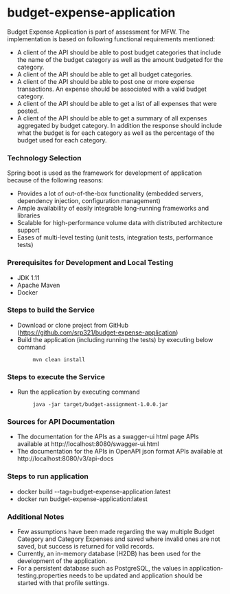 # budget-expense-application
Budget Expense Application is part of assessment for MFW.
The implementation is based on following functional requirements mentioned:
- A client of the API should be able to post budget categories that include the name of the budget category as well as the amount budgeted for the category.
- A client of the API should be able to get all budget categories.
- A client of the API should be able to post one or more expense transactions. An expense should be associated with a valid budget category.
- A client of the API should be able to get a list of all expenses that were posted.
- A client of the API should be able to get a summary of all expenses aggregated by budget category. In addition the response should include what the budget is for each category as well as the percentage of the budget used for each category.

### Technology Selection
Spring boot is used as the framework for development of application because of the following reasons:
- Provides a lot of out-of-the-box functionality (embedded servers, dependency injection, configuration management)
- Ample availability of easily integrable long-running frameworks and libraries
- Scalable for high-performance volume data with distributed architecture support
- Eases of multi-level testing (unit tests, integration tests, performance tests)

### Prerequisites for Development and Local Testing
- JDK 1.11
- Apache Maven
- Docker

### Steps to build the Service
- Download or clone project from GitHub (https://github.com/srp321/budget-expense-application)
- Build the application (including running the tests) by executing below command
   ```
        mvn clean install
   ```

### Steps to execute the Service
- Run the application by executing command
   ```
        java -jar target/budget-assignment-1.0.0.jar
   ```

### Sources for API Documentation
- The documentation for the APIs as a swagger-ui html page APIs available at
  http://localhost:8080/swagger-ui.html
- The documentation for the APIs in OpenAPI json format APIs available at
  http://localhost:8080/v3/api-docs

### Steps to run application
- docker build --tag=budget-expense-application:latest
- docker run budget-expense-application:latest

### Additional Notes
- Few assumptions have been made regarding the way multiple Budget Category and Category Expenses and saved where invalid ones are not saved, but success is returned for valid records.
- Currently, an in-memory database (H2DB) has been used for the development of the application.
- For a persistent database such as PostgreSQL, the values in application-testing.properties needs to be updated and application should be started with that profile settings.

